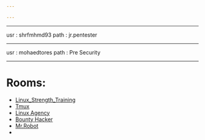 ```yaml
---

---
```


---

usr : shrfmhmd93
path : jr.pentester

---

usr : mohaedtores
path : Pre Security

---

# Rooms:
* [Linux_Strength_Training](LinuxRoom-1.md)
* [Tmux](TMUX.md)
* [Linux Agency](LinuxRoom-2.md)
* [Bounty Hacker](BountyHacker_Cowboy-bebop_.md)
* [Mr.Robot](Mr.Robot.md)
* 